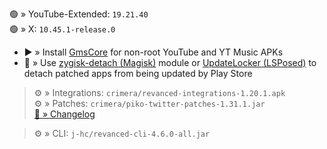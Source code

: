 🟢 » YouTube-Extended: `19.21.40`  
🟢 » X: `10.45.1-release.0`  

- ▶️ » Install [GmsCore](https://github.com/ReVanced/GmsCore/releases) for non-root YouTube and YT Music APKs  
- 🛑 » Use [zygisk-detach (Magisk)](https://github.com/j-hc/zygisk-detach) module or [UpdateLocker (LSPosed)](https://github.com/Xposed-Modules-Repo/ru.mike.updatelocker/releases) to detach patched apps from being updated by Play Store
  
> ⚙️ » Integrations: `crimera/revanced-integrations-1.20.1.apk`  
> ⚙️ » Patches: `crimera/piko-twitter-patches-1.31.1.jar`  
> [🔗 » Changelog](https://github.com/crimera/piko/releases/tag/v1.31.1)

> ⚙️ » CLI: `j-hc/revanced-cli-4.6.0-all.jar`    
